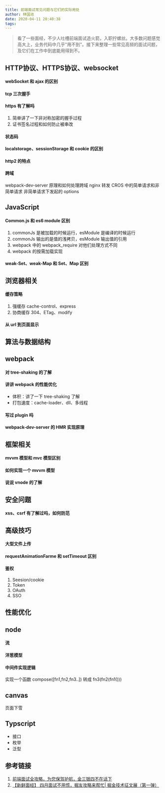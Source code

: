 ```yaml
---
title: 前端面试常见问题与它们的实际用处
author: 林国池
date: 2020-04-11 20:40:38
tags:
---
```


> 看了一些面经，不少人吐槽前端面试造火箭，入职拧螺丝。大多数问题感觉高大上，业务代码中几乎"用不到"。接下来整理一些常见高频的面试问题，及它们在工作中到底能用得到不。

<!--more-->

## HTTP协议、HTTPS协议、websocket
#### webSocket 和 ajax 的区别
#### tcp 三次握手
#### https 有了解吗
1. 简单讲了一下非对称加密的握手过程
2. 证书签名过程和如何防止被串改
#### 状态码
#### localstorage、sessionStorage 和 cookie 的区别
#### http2 的特点
#### 跨域
webpack-dev-server 原理和如何处理跨域
nginx 转发
CROS 中的简单请求和非简单请求
非简单请求下发起的 options

## JavaScript
#### Common.js 和 es6 module 区别
1. commonJs 是被加载的时候运行，esModule 是编译的时候运行
2. commonJs 输出的是值的浅拷贝，esModule 输出值的引用
3. webpack 中的 webpack_require 对他们处理方式不同
4. webpack 的按需加载实现
#### weak-Set、weak-Map 和 Set、Map 区别

## 浏览器相关
#### 缓存策略
1. 强缓存 cache-control、express
2. 协商缓存 304、ETag、modify
#### 从 url 到页面显示

## 算法与数据结构

## webpack
#### 对 tree-shaking 的了解
#### 讲讲 webpack 的性能优化
* 体积：讲了一下 tree-shaking 了解
* 打包速度：cache-loader、dll、多线程
#### 写过 plugin 吗
#### webpack-dev-server 的 HMR 实现原理
## 框架相关
#### mvvm 模型和 mvc 模型区别
#### 如何实现一个 mvvm 模型
#### 说说 vnode 的了解

## 安全问题
#### xss、csrf 有了解过吗，如何防范

## 高级技巧
#### 大型文件上传
#### requestAnimationFarme 和 setTimeout 区别
#### 鉴权
1. Seesion/cookie
2. Token
3. OAuth
4. SSO
## 性能优化

## node
#### 流
#### 洋葱模型
#### 中间件实现逻辑
实现一个函数 compose([fn1,fn2,fn3..]) 转成 fn3(fn2(fn1()))

## canvas
页面下雪

## Typscript
* 接口
* 枚举
* 泛型
## 参考链接
1. [前端面试全攻略，为您保驾护航，金三银四不在话下](https://www.bilibili.com/read/cv5527489/)
1. [【新鲜面经】 四月面试不用慌，掘友攻略来帮忙| 掘金技术征文展（第一弹）](https://juejin.im/post/5e86e9da5188257391463c1d)
